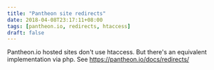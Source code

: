 ```yaml
---
title: "Pantheon site redirects"
date: 2018-04-08T23:17:11+08:00
tags: [pantheon.io, redirects, htaccess]
draft: false
---
```


Pantheon.io hosted sites don't use htaccess. 
But there's an equivalent implementation via php.
See https://pantheon.io/docs/redirects/

